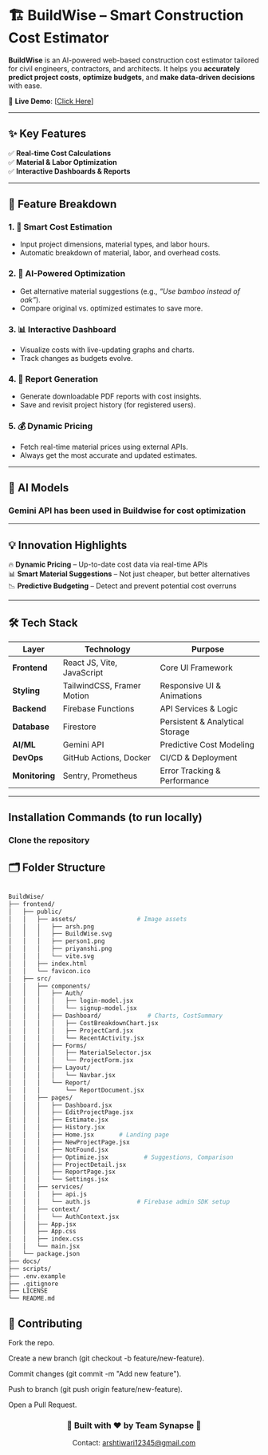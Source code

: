 # 🏗️ BuildWise – Smart Construction Cost Estimator

**BuildWise** is an AI-powered web-based construction cost estimator tailored for civil engineers, contractors, and architects. It helps you **accurately predict project costs**, **optimize budgets**, and **make data-driven decisions** with ease.

🔗 **Live Demo**: [[Click Here](https://build-wise-five.vercel.app/)]

---

## ✨ Key Features

✅ **Real-time Cost Calculations**  
✅ **Material & Labor Optimization**  
✅ **Interactive Dashboards & Reports**  

---

## 🚀 Feature Breakdown

### 1. 🧮 Smart Cost Estimation
- Input project dimensions, material types, and labor hours.
- Automatic breakdown of material, labor, and overhead costs.

### 2. 🤖 AI-Powered Optimization
- Get alternative material suggestions (e.g., *“Use bamboo instead of oak”*).
- Compare original vs. optimized estimates to save more.

### 3. 📊 Interactive Dashboard
- Visualize costs with live-updating graphs and charts.
- Track changes as budgets evolve.

### 4. 📝 Report Generation
- Generate downloadable PDF reports with cost insights.
- Save and revisit project history (for registered users).

### 5. 💰 Dynamic Pricing
- Fetch real-time material prices using external APIs.
- Always get the most accurate and updated estimates.

---

## 🧠 AI Models

### Gemini API has been used in Buildwise for cost optimization

---

## 💡 Innovation Highlights

🔥 **Dynamic Pricing** – Up-to-date cost data via real-time APIs  
📊 **Smart Material Suggestions** – Not just cheaper, but better alternatives  
📉 **Predictive Budgeting** – Detect and prevent potential cost overruns

---

## 🛠️ Tech Stack

| Layer         | Technology                            | Purpose                          |
|---------------|----------------------------------------|----------------------------------|
| **Frontend**  | React JS, Vite, JavaScript             | Core UI Framework                |
| **Styling**   | TailwindCSS, Framer Motion             | Responsive UI & Animations       |
| **Backend**   |  Firebase Functions                    | API Services & Logic             |
| **Database**  | Firestore                              | Persistent & Analytical Storage  |
| **AI/ML**     | Gemini API                             | Predictive Cost Modeling         |
| **DevOps**    | GitHub Actions, Docker                 | CI/CD & Deployment               |
| **Monitoring**| Sentry, Prometheus                     | Error Tracking & Performance     |

---

## Installation Commands (to run locally)

###  Clone the repository










## 🗂️ Folder Structure


```bash

BuildWise/
├── frontend/
│   ├── public/
│   │   ├── assets/                 # Image assets
│   │   │   ├── arsh.png
│   │   │   ├── BuildWise.svg
│   │   │   ├── person1.png
│   │   │   ├── priyanshi.png
│   │   │   └── vite.svg
│   │   ├── index.html
│   │   └── favicon.ico
│   ├── src/
│   │   ├── components/
│   │   │   ├── Auth/
│   │   │   │   ├── login-model.jsx     
│   │   │   │   └── signup-model.jsx    
│   │   │   ├── Dashboard/             # Charts, CostSummary
│   │   │   │   ├── CostBreakdownChart.jsx
│   │   │   │   ├── ProjectCard.jsx
│   │   │   │   └── RecentActivity.jsx
│   │   │   ├── Forms/
│   │   │   │   ├── MaterialSelector.jsx
│   │   │   │   └── ProjectForm.jsx
│   │   │   ├── Layout/
│   │   │   │   └── Navbar.jsx
│   │   │   └── Report/
│   │   │       └── ReportDocument.jsx
│   │   ├── pages/
│   │   │   ├── Dashboard.jsx
│   │   │   ├── EditProjectPage.jsx
│   │   │   ├── Estimate.jsx
│   │   │   ├── History.jsx
│   │   │   ├── Home.jsx       # Landing page
│   │   │   ├── NewProjectPage.jsx
│   │   │   ├── NotFound.jsx
│   │   │   ├── Optimize.jsx          # Suggestions, Comparison
│   │   │   ├── ProjectDetail.jsx
│   │   │   ├── ReportPage.jsx
│   │   │   └── Settings.jsx
│   │   ├── services/
│   │   │   ├── api.js
│   │   │   └── auth.js             # Firebase admin SDK setup
│   │   ├── context/
│   │   │   └── AuthContext.jsx
│   │   ├── App.jsx
│   │   ├── App.css
│   │   ├── index.css
│   │   └── main.jsx
│   └── package.json
├── docs/
├── scripts/
├── .env.example
├── .gitignore
├── LICENSE
└── README.md

```


## 🤝 Contributing
Fork the repo.

Create a new branch (git checkout -b feature/new-feature).

Commit changes (git commit -m "Add new feature").

Push to branch (git push origin feature/new-feature).

Open a Pull Request.




<div align="center"> <h3>🚀 Built with ❤ by Team Synapse 🚀</h3> <p>Contact: <a href="mailto:arshtiwari12345@gmail.com">arshtiwari12345@gmail.com</a></p> </div> 
